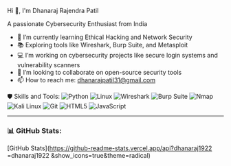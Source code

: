  Hi 👋, I'm Dhanaraj Rajendra Patil

A passionate Cybersecurity Enthusiast from India

- 🔐 I’m currently learning Ethical Hacking and Network Security  
- 📚 Exploring tools like Wireshark, Burp Suite, and Metasploit  
- 💻 I’m working on cybersecurity projects like secure login systems and vulnerability scanners  
- 🤝 I’m looking to collaborate on open-source security tools  
- 📫 How to reach me: dhanarajpatil31@gmail.com


 🛡️ Skills and Tools:
![Python](https://img.shields.io/badge/-Python-333?style=flat-square&logo=python)
![Linux](https://img.shields.io/badge/-Linux-333?style=flat-square&logo=linux)
![Wireshark](https://img.shields.io/badge/-Wireshark-333?style=flat-square&logo=wireshark)
![Burp Suite](https://img.shields.io/badge/-Burp%20Suite-333?style=flat-square&logo=burpsuite)
![Nmap](https://img.shields.io/badge/-Nmap-333?style=flat-square&logo=nmap)
![Kali Linux](https://img.shields.io/badge/-Kali%20Linux-333?style=flat-square&logo=kalilinux)
![Git](https://img.shields.io/badge/-Git-333?style=flat-square&logo=git)
![HTML5](https://img.shields.io/badge/-HTML5-333?style=flat-square&logo=html5)
![JavaScript](https://img.shields.io/badge/-JavaScript-333?style=flat-square&logo=javascript)

---

### 📊 GitHub Stats:
[GitHub Stats](https://github-readme-stats.vercel.app/api?dhanaraj1922 =dhanaraj1922 &show_icons=true&theme=radical)
